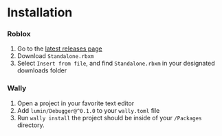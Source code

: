 # Installation

### Roblox

1. Go to the [latest releases page](https://github.com/lumin-dev/Debugger/releases/latest)
2. Download `Standalone.rbxm`
3. Select `Insert from file`, and find `Standalone.rbxm` in your designated downloads folder

### Wally

1. Open a project in your favorite text editor
2. Add `lumin/Debugger@^0.1.0` to your `wally.toml` file
3. Run `wally install` the project should be inside of your `/Packages` directory.